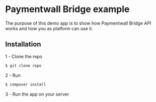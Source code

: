 # Paymentwall Bridge example

The purpose of this demo app is to show how Paymentwall Bridge API works and how you as platform can use it.

## Installation
1 - Clone the repo

```bash
$ git clone repo
```

2 - Run
```bash
$ composer install
```

3 - Run the app on your server